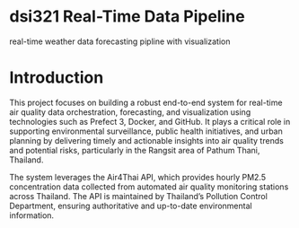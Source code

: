 # dsi321 Real-Time Data Pipeline
real-time weather data forecasting pipline with visualization

# Introduction
This project focuses on building a robust end-to-end system for real-time air quality data orchestration, forecasting, and visualization using technologies such as Prefect 3, Docker, and GitHub. It plays a critical role in supporting environmental surveillance, public health initiatives, and urban planning by delivering timely and actionable insights into air quality trends and potential risks, particularly in the Rangsit area of Pathum Thani, Thailand.

The system leverages the Air4Thai API, which provides hourly PM2.5 concentration data collected from automated air quality monitoring stations across Thailand. The API is maintained by Thailand’s Pollution Control Department, ensuring authoritative and up-to-date environmental information.

